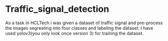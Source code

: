 # Traffic_signal_detection


As a task in HCLTech i was given a dataset of traffic signal and pre-process the images segreating into four classes and labeling the dataset.
I have used yolov3(you only look once version 3) for training the dataset.

